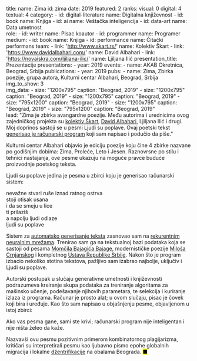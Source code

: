 title: 
    name: Zima
id: zima
date: 2019
featured: 2
ranks:
    visual: 0
    digital: 4
    textual: 4
category: 
    - id: digital-literature
      name: Digitalna književnost
    - id: book
      name: Knjiga
    - id: ai
      name: Veštačka inteligencija
    - id: data-art
      name: Data umetnost    
role:
    - id: writer
      name: Pisac koautor
    - id: programmer
      name: Programer
medium:
    - id: book
      name: Knjiga
    - id: performance
      name: Čitački performans
team:
    - link: 'http://www.skart.rs/'
      name: Kolektiv Škart
    - link: 'https://www.davidalbahari.com/'
      name: David Albahari
    - link: 'https://novaiskra.com/ljiljana-ilic/'
      name: Ljiljana Ilić
presentation_title: Prezentacije
presentations:
    - year: 2019
      events:
        - name: <span class='italic-style'>AKAB Okretnica</span>, Beograd, Srbija
publications:
    - year: 2019
      pubs:
        - name: <span class='italic-style'>Zima</span>, Zbirka poezije, grupa autora, Kulturni centar Albahari, Beograd, Srbija
img_to_show: 3       
img_data:
    - size: "1200x795"
      caption: "Beograd, 2019"
    - size: "1200x795"
      caption: "Beograd, 2019"
    - size: "1200x795"
      caption: "Beograd, 2019"
    - size: "795x1200"
      caption: "Beograd, 2019"
    - size: "1200x795"
      caption: "Beograd, 2019"
    - size: "795x1200"
      caption: "Beograd, 2019"  
lead: "<span class='italic-style'>Zima</span> je zbirka avangardne poezije. Među autorima i urednicima ovog zajedničkog projekta su <a href='http://www.skart.rs/' target='_blank'>kolektiv Škart</a>, <a href='https://www.davidalbahari.com/' target='_blank'>David Albahari</a>, Ljiljana Ilić i drugi. Moj doprinos sastoji se u pesmi <span class='italic-style'>Ljudi su poplave</span>. Ovaj poetski tekst <a href='/rad/projekti/category/ai'>generisao je računarski program</a> koji sam napisao i podučio da piše."

Kulturni centar Albahari objavio je ediciju poezije koju čine 4 zbirke nazvane po godišnjim dobima: <span class='italic-style'>Zima</span>, <span class='italic-style'>Proleće</span>, <span class='italic-style'>Leto</span> i <span class='italic-style'>Jesen</span>. Raznovrsne po stilu i tehnici nastajanja, ove pesme ukazuju na moguće pravce buduće proizvodnje poetskog teksta.

<span class='italic-style'>Ljudi su poplave</span> jedina je pesma u zbirci koju je generisao računarski sistem:

<div class='quoted-text tiny-quote-style'><p>
nevažne stvari ruše iznad ratnog ostrva<br>
stoji otisak usana<br>
i da se smeju u lice<br>
ti prilaziš<br>
a napolju ljudi odlaze<br>
ljudi su poplave<br>
</p></div>

Sistem za <a href='https://en.wikipedia.org/wiki/Natural-language_generation' target='_blank'>automatsko generisanje teksta</a> zasnovao sam na <a href='https://en.wikipedia.org/wiki/Recurrent_neural_network' target='_blank'>rekurentnim neuralnim mrežama</a>. Trenirao sam ga na tekstualnoj bazi podataka koja se sastoji od pesama <a href='https://sh.wikipedia.org/wiki/Mom%C4%8Dilo_Bajagi%C4%87_Bajaga' target='_blank'>Momčila Bajagića Bajage</a>, modernističke poezije <a href='https://sh.wikipedia.org/wiki/Milo%C5%A1_Crnjanski' target='_blank'>Miloša Crnjanskog</a> i kompletnog <a href='http://www.parlament.gov.rs/upload/documents/Ustav_Srbije_pdf.pdf' target='_blank'>Ustava Republike Srbije</a>. Nakon što je program izbacio nekoliko stotina tekstova, pažljivo sam izabrao najbolje, uključiv i <span class='italic-style'>Ljudi su poplave</span>.

Autorski postupak u slučaju generativne umetnosti i književnosti podrazumeva kreiranje skupa podataka za treniranje algoritama za mašinsko učenje, podešavanje njihovih parametara, te selekcija i kuriranje izlaza iz programa. Računar je prosto alat; u ovom slučaju, pisac je čovek koji bira i uređuje. Kao što sam napisao u objašnjenju pesme, objavljenom u istoj zbirci: 

<span class='italic-style'>Ako vas pesma gane, sami ste krivi; računarski program nije inteligentan i nije ništa želeo da kaže</span>.

Nazvavši ovu pesmu pozitivnim primerom <span class='italic-style'>kombinatornog plagijarizma</span>, kritičari su interpretirali pesmu kao ljubavno pismo epohe globalnih migracija i lokalne <a href='https://sh.wikipedia.org/wiki/D%C5%BEentrifikacija' target='_blank'>džentrifikacije</a> na obalama Beograda. <mark>&#9632;</mark>